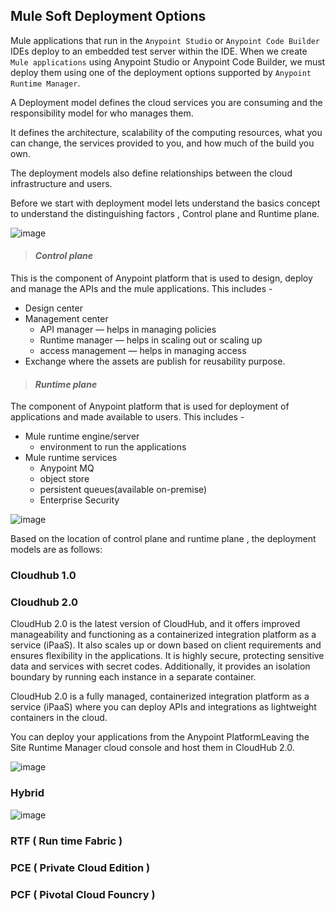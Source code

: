 
## Mule Soft Deployment Options 

Mule applications that run in the `Anypoint Studio` or `Anypoint Code Builder` IDEs deploy to an embedded test server within the IDE. When we create `Mule applications` using Anypoint Studio or Anypoint Code Builder, we must deploy them using one of the deployment options supported by `Anypoint Runtime Manager`.

A Deployment model defines the cloud services you are consuming and the responsibility model for who manages them.

It defines the architecture, scalability of the computing resources, what you can change, the services provided to you, and how much of the build you own.

The deployment models also define relationships between the cloud infrastructure and users.

Before we start with deployment model lets understand the basics concept to understand the distinguishing factors , Control plane and Runtime plane.

![image](https://github.com/user-attachments/assets/fb84e3a7-0c18-4604-9069-4d3c4f7174a8)

> #### **_Control plane_**

This is the component of Anypoint platform that is used to design, deploy and manage the APIs and the mule applications. This includes -

- Design center
- Management center
  -  API manager — helps in managing policies
  -  Runtime manager — helps in scaling out or scaling up
  -  access management — helps in managing access
-  Exchange where the assets are publish for reusability purpose.

> #### **_Runtime plane_**

The component of Anypoint platform that is used for deployment of applications and made available to users. This includes -

 - Mule runtime engine/server
   - environment to run the applications 
 - Mule runtime services
   - Anypoint MQ
   - object store
   - persistent queues(available on-premise)
   - Enterprise Security

![image](https://github.com/user-attachments/assets/e8eeaaee-e38e-44a9-9a2c-1c2aa1729ba4)

Based on the location of control plane and runtime plane , the deployment models are as follows:

### Cloudhub 1.0

### Cloudhub 2.0

CloudHub 2.0 is the latest version of CloudHub, and it offers improved manageability and functioning as a containerized integration platform as a service (iPaaS). It also scales up or down based on client requirements and ensures flexibility in the applications. It is highly secure, protecting sensitive data and services with secret codes. Additionally, it provides an isolation boundary by running each instance in a separate container.

CloudHub 2.0 is a fully managed, containerized integration platform as a service (iPaaS) where you can deploy APIs and integrations as lightweight containers in the cloud.

You can deploy your applications from the Anypoint PlatformLeaving the Site Runtime Manager cloud console and host them in CloudHub 2.0.

![image](https://github.com/user-attachments/assets/8c185e70-be9e-4faf-8787-439dd4a4941d)

### Hybrid

![image](https://github.com/user-attachments/assets/62629586-eed4-4f7d-9653-b157f8bc9780)

### RTF ( Run time Fabric )

### PCE ( Private Cloud Edition )

### PCF ( Pivotal Cloud Founcry )
